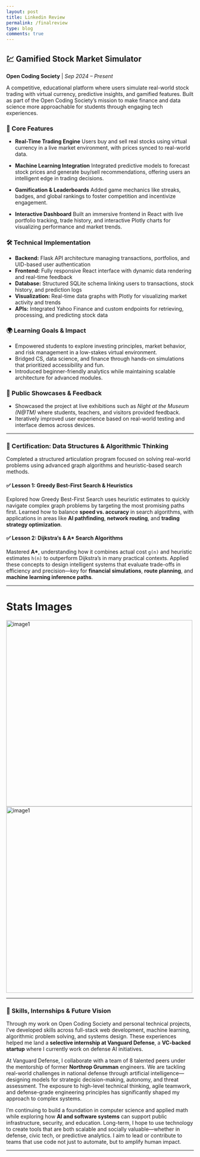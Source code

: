 ```yaml
---
layout: post
title: Linkedin Review
permalink: /finalreview
type: blog
comments: true
---
```


## 💹 Gamified Stock Market Simulator

**Open Coding Society** | _Sep 2024 – Present_

A competitive, educational platform where users simulate real-world stock trading with virtual currency, predictive insights, and gamified features. Built as part of the Open Coding Society’s mission to make finance and data science more approachable for students through engaging tech experiences.

### 🔧 Core Features

- **Real-Time Trading Engine**
  Users buy and sell real stocks using virtual currency in a live market environment, with prices synced to real-world data.

- **Machine Learning Integration**
  Integrated predictive models to forecast stock prices and generate buy/sell recommendations, offering users an intelligent edge in trading decisions.

- **Gamification & Leaderboards**
  Added game mechanics like streaks, badges, and global rankings to foster competition and incentivize engagement.

- **Interactive Dashboard**
  Built an immersive frontend in React with live portfolio tracking, trade history, and interactive Plotly charts for visualizing performance and market trends.

### 🛠️ Technical Implementation

- **Backend:** Flask API architecture managing transactions, portfolios, and UID-based user authentication
- **Frontend:** Fully responsive React interface with dynamic data rendering and real-time feedback
- **Database:** Structured SQLite schema linking users to transactions, stock history, and prediction logs
- **Visualization:** Real-time data graphs with Plotly for visualizing market activity and trends
- **APIs:** Integrated Yahoo Finance and custom endpoints for retrieving, processing, and predicting stock data

### 🌍 Learning Goals & Impact

- Empowered students to explore investing principles, market behavior, and risk management in a low-stakes virtual environment.
- Bridged CS, data science, and finance through hands-on simulations that prioritized accessibility and fun.
- Introduced beginner-friendly analytics while maintaining scalable architecture for advanced modules.

### 🧪 Public Showcases & Feedback

- Showcased the project at live exhibitions such as _Night at the Museum (N\@TM)_ where students, teachers, and visitors provided feedback.
- Iteratively improved user experience based on real-world testing and interface demos across devices.

---

### 📜 Certification: Data Structures & Algorithmic Thinking

Completed a structured articulation program focused on solving real-world problems using advanced graph algorithms and heuristic-based search methods.

#### ✅ Lesson 1: Greedy Best-First Search & Heuristics

Explored how Greedy Best-First Search uses heuristic estimates to quickly navigate complex graph problems by targeting the most promising paths first.
Learned how to balance **speed vs. accuracy** in search algorithms, with applications in areas like **AI pathfinding**, **network routing**, and **trading strategy optimization**.

#### ✅ Lesson 2: Dijkstra’s & A\* Search Algorithms

Mastered **A\***, understanding how it combines actual cost `g(n)` and heuristic estimates `h(n)` to outperform Dijkstra’s in many practical contexts.
Applied these concepts to design intelligent systems that evaluate trade-offs in efficiency and precision—key for **financial simulations**, **route planning**, and **machine learning inference paths**.

---

# Stats Images

<img src="{{site.baseurl}}/images/SCR-20250610-lmdz.png" width = 500px height = auto alt="image1">
<img src="{{site.baseurl}}/images/SCR-20250610-lmnz.png" width = 500px height = auto alt="image1">


---

### 🚀 Skills, Internships & Future Vision

Through my work on Open Coding Society and personal technical projects, I’ve developed skills across full-stack web development, machine learning, algorithmic problem solving, and systems design. These experiences helped me land a **selective internship at Vanguard Defense**, a **VC-backed startup** where I currently work on defense AI initiatives.

At Vanguard Defense, I collaborate with a team of 8 talented peers under the mentorship of former **Northrop Grumman** engineers. We are tackling real-world challenges in national defense through artificial intelligence—designing models for strategic decision-making, autonomy, and threat assessment. The exposure to high-level technical thinking, agile teamwork, and defense-grade engineering principles has significantly shaped my approach to complex systems.

I’m continuing to build a foundation in computer science and applied math while exploring how **AI and software systems** can support public infrastructure, security, and education. Long-term, I hope to use technology to create tools that are both scalable and socially valuable—whether in defense, civic tech, or predictive analytics. I aim to lead or contribute to teams that use code not just to automate, but to amplify human impact.

---
